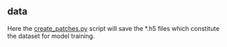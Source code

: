 ## data
Here the [create_patches.py](../../patches/create_patches.py) script will save the *.h5 files which constitute the dataset for model training.
